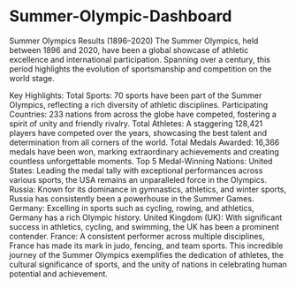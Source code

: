 # Summer-Olympic-Dashboard
Summer Olympics Results (1896–2020)
The Summer Olympics, held between 1896 and 2020, have been a global showcase of athletic excellence and international participation. Spanning over a century, this period highlights the evolution of sportsmanship and competition on the world stage.

Key Highlights:
Total Sports: 70 sports have been part of the Summer Olympics, reflecting a rich diversity of athletic disciplines.
Participating Countries: 233 nations from across the globe have competed, fostering a spirit of unity and friendly rivalry.
Total Athletes: A staggering 128,421 players have competed over the years, showcasing the best talent and determination from all corners of the world.
Total Medals Awarded: 16,366 medals have been won, marking extraordinary achievements and creating countless unforgettable moments.
Top 5 Medal-Winning Nations:
United States: Leading the medal tally with exceptional performances across various sports, the USA remains an unparalleled force in the Olympics.
Russia: Known for its dominance in gymnastics, athletics, and winter sports, Russia has consistently been a powerhouse in the Summer Games.
Germany: Excelling in sports such as cycling, rowing, and athletics, Germany has a rich Olympic history.
United Kingdom (UK): With significant success in athletics, cycling, and swimming, the UK has been a prominent contender.
France: A consistent performer across multiple disciplines, France has made its mark in judo, fencing, and team sports.
This incredible journey of the Summer Olympics exemplifies the dedication of athletes, the cultural significance of sports, and the unity of nations in celebrating human potential and achievement.
